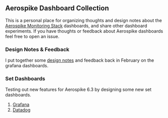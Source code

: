 ## Aerospike Dashboard Collection

This is a personal place for organizing thoughts and design notes about
the [Aerospike Monitoring Stack](https://github.com/aerospike/aerospike-monitoring) dashboards, and share other dashboard
experiments. If you have thoughts or feedback about Aerospike dashboards
feel free to open an issue.

### Design Notes & Feedback
I put together some [design notes](./design-notes.md) and feedback back
in February on the grafana dashboards.

### Set Dashboards
Testing out new features for Aerospike 6.3 by designing some new set dashboards.

1. [Grafana](./grafana/set.json)
1. [Datadog](./datadog/set.json)
